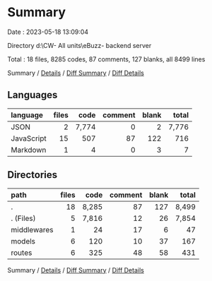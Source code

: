 # Summary

Date : 2023-05-18 13:09:04

Directory d:\\CW- All units\\eBuzz- backend server

Total : 18 files,  8285 codes, 87 comments, 127 blanks, all 8499 lines

Summary / [Details](details.md) / [Diff Summary](diff.md) / [Diff Details](diff-details.md)

## Languages
| language | files | code | comment | blank | total |
| :--- | ---: | ---: | ---: | ---: | ---: |
| JSON | 2 | 7,774 | 0 | 2 | 7,776 |
| JavaScript | 15 | 507 | 87 | 122 | 716 |
| Markdown | 1 | 4 | 0 | 3 | 7 |

## Directories
| path | files | code | comment | blank | total |
| :--- | ---: | ---: | ---: | ---: | ---: |
| . | 18 | 8,285 | 87 | 127 | 8,499 |
| . (Files) | 5 | 7,816 | 12 | 26 | 7,854 |
| middlewares | 1 | 24 | 17 | 6 | 47 |
| models | 6 | 120 | 10 | 37 | 167 |
| routes | 6 | 325 | 48 | 58 | 431 |

Summary / [Details](details.md) / [Diff Summary](diff.md) / [Diff Details](diff-details.md)